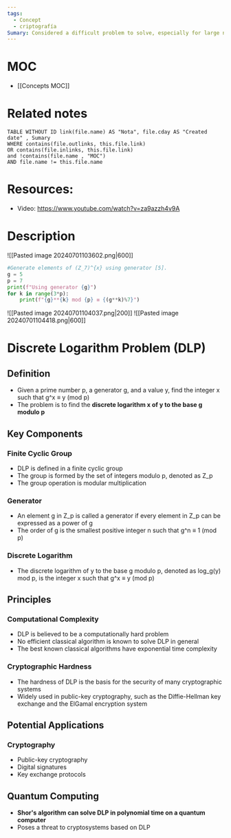 ```yaml
---
tags:
  - Concept
  - criptografía
Sumary: Considered a difficult problem to solve, especially for large numbers, which makes it useful for cryptography. Given a prime number p, a generator g, and a value y, find the integer x such that g^x ≡ y (mod p)
---
```


# MOC
* [[Concepts MOC]]
# Related notes

```dataview
TABLE WITHOUT ID link(file.name) AS "Nota", file.cday AS "Created date" , Sumary
WHERE contains(file.outlinks, this.file.link)
OR contains(file.inlinks, this.file.link)
and !contains(file.name , "MOC")
AND file.name != this.file.name
```

# Resources:
* Video: https://www.youtube.com/watch?v=za9azzh4v9A
# Description 
![[Pasted image 20240701103602.png|600]]


```python
#Generate elements of (Z_7)^{x} using generator [5].
g = 5
p = 7
print(f"Using generator {g}")
for k in range(3*p):
    print(f"{g}**{k} mod {p} ≡ {(g**k)%7}")
```
![[Pasted image 20240701104037.png|200]]
![[Pasted image 20240701104418.png|600]]

# Discrete Logarithm Problem (DLP)

## Definition
- Given a prime number p, a generator g, and a value y, find the integer x such that g^x ≡ y (mod p)
- The problem is to find the **discrete logarithm x of y to the base g modulo p**
## Key Components
### Finite Cyclic Group
- DLP is defined in a finite cyclic group
- The group is formed by the set of integers modulo p, denoted as Z_p
- The group operation is modular multiplication
### Generator
- An element g in Z_p is called a generator if every element in Z_p can be expressed as a power of g
- The order of g is the smallest positive integer n such that g^n ≡ 1 (mod p)
### Discrete Logarithm
- The discrete logarithm of y to the base g modulo p, denoted as log_g(y) mod p, is the integer x such that g^x ≡ y (mod p)
## Principles
### Computational Complexity
- DLP is believed to be a computationally hard problem
- No efficient classical algorithm is known to solve DLP in general
- The best known classical algorithms have exponential time complexity
### Cryptographic Hardness
- The hardness of DLP is the basis for the security of many cryptographic systems
- Widely used in public-key cryptography, such as the Diffie-Hellman key exchange and the ElGamal encryption system
## Potential Applications
### Cryptography
- Public-key cryptography
- Digital signatures
- Key exchange protocols
## Quantum Computing
- **Shor's algorithm can solve DLP in polynomial time on a quantum computer**
- Poses a threat to cryptosystems based on DLP